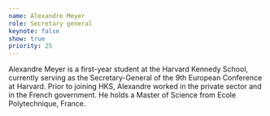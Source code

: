 ```yaml
---
name: Alexandre Meyer
role: Secretary general 
keynote: false
show: true
priority: 25
---
```


Alexandre Meyer is a first-year student at the Harvard Kennedy School, currently serving as the Secretary-General of the 9th European Conference at Harvard. Prior to joining HKS, Alexandre worked in the private sector and in the French government. He holds a Master of Science from Ecole Polytechnique, France.